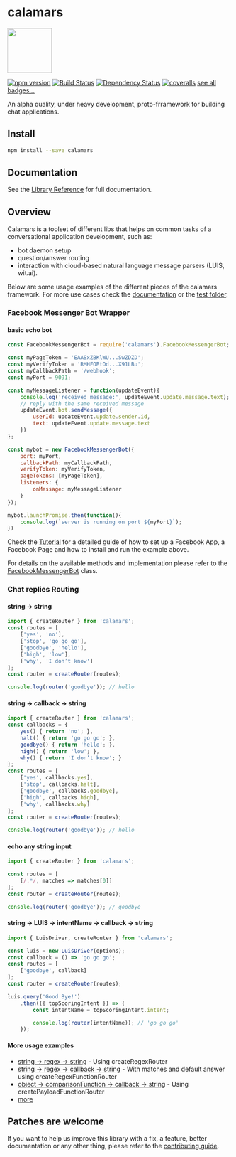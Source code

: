 # calamars

<a href="https://openclipart.org/detail/230920/remix-of-cartoon-red-planet"><img src="https://openclipart.org/download/230920/planet-remix.svg" width="100"/></a>

[![npm version](https://badge.fury.io/js/calamars.svg)](https://badge.fury.io/js/calamars)
[![Build Status](https://travis-ci.org/fczuardi/calamars.svg?branch=master)](https://travis-ci.org/fczuardi/calamars)
[![Dependency Status](https://david-dm.org/fczuardi/calamars.svg)](https://david-dm.org/fczuardi/calamars)
[![coveralls](https://coveralls.io/repos/github/fczuardi/calamars/badge.svg?branch=master)](https://coveralls.io/github/fczuardi/calamars?branch=master)
[see all badges…][badges]

An alpha quality, under heavy development, proto-frramework for building
chat applications.

## Install

```sh
npm install --save calamars
```

## Documentation

See the [Library Reference][documentation] for full documentation.

## Overview

Calamars is a toolset of different libs that helps on common tasks of
a conversational application development, such as:
- bot daemon setup
- question/answer routing
- interaction with cloud-based natural language
message parsers (LUIS, wit.ai).

Below are some usage examples of the different pieces of the calamars framework.
For more use cases check the [documentation][documentation] or the
[test folder][testfolder].

### Facebook Messenger Bot Wrapper

#### basic echo bot
```javascript
const FacebookMessengerBot = require('calamars').FacebookMessengerBot;

const myPageToken = 'EAASxZBKlWU...SwZDZD';
const myVerifyToken = 'RMHFOBtOd...X91LBu';
const myCallbackPath = '/webhook';
const myPort = 9091;

const myMessageListener = function(updateEvent){
    console.log('received message:', updateEvent.update.message.text);
    // reply with the same received message
    updateEvent.bot.sendMessage({
        userId: updateEvent.update.sender.id,
        text: updateEvent.update.message.text
    })
};

const mybot = new FacebookMessengerBot({
    port: myPort,
    callbackPath: myCallbackPath,
    verifyToken: myVerifyToken,
    pageTokens: [myPageToken],
    listeners: {
        onMessage: myMessageListener
    }
});

mybot.launchPromise.then(function(){
    console.log(`server is running on port ${myPort}`);
})
```

Check the [Tutorial][echobottutorial] for a detailed guide of how to set up
a Facebook App, a Facebook Page and how to install and run the example above.

For details on the available methods and implementation please refer to the [FacebookMessengerBot][fbbotclass] class.

### Chat replies Routing

#### string → string

```javascript
import { createRouter } from 'calamars';
const routes = [
    ['yes', 'no'],
    ['stop', 'go go go'],
    ['goodbye', 'hello'],
    ['high', 'low'],
    ['why', 'I don’t know']
];
const router = createRouter(routes);

console.log(router('goodbye')); // hello
```

#### string → callback → string

```javascript
import { createRouter } from 'calamars';
const callbacks = {
    yes() { return 'no'; },
    halt() { return 'go go go'; },
    goodbye() { return 'hello'; },
    high() { return 'low'; },
    why() { return 'I don’t know'; }
};
const routes = [
    ['yes', callbacks.yes],
    ['stop', callbacks.halt],
    ['goodbye', callbacks.goodbye],
    ['high', callbacks.high],
    ['why', callbacks.why]
];
const router = createRouter(routes);

console.log(router('goodbye')); // hello
```

#### echo any string input

```javascript
import { createRouter } from 'calamars';

const routes = [
    [/.*/, matches => matches[0]]
];
const router = createRouter(routes);

console.log(router('goodbye')); // goodbye
```

#### string → LUIS → intentName → callback → string

```javascript
import { LuisDriver, createRouter } from 'calamars';

const luis = new LuisDriver(options);
const callback = () => 'go go go';
const routes = [
    ['goodbye', callback]
];
const router = createRouter(routes);

luis.query('Good Bye!')
    .then(({ topScoringIntent }) => {
        const intentName = topScoringIntent.intent;

        console.log(router(intentName)); // 'go go go'
    });
```


#### More usage examples

  - [string → regex → string][regexString] - Using createRegexRouter
  - [string → regex → callback → string][regexCallbackString] - With matches and default answer using createRegexFunctionRouter
  - [object → comparisonFunction → callback → string][createPayloadFunctionRouter] - Using createPayloadFunctionRouter
  - [more][routertests]

## Patches are welcome

If you want to help us improve this library with a fix, a feature, better
documentation or any other thing, please refer to the
[contributing guide][contributing].

[badges]: https://github.com/fczuardi/calamars/blob/master/badges.md
[documentation]: http://fczuardi.github.io/calamars/
[testfolder]: https://github.com/fczuardi/calamars/tree/master/test
[echobottutorial]: https://github.com/fczuardi/fbbotexample
[fbbotclass]: http://fczuardi.github.io/calamars/facebook.html
[routertests]: https://github.com/fczuardi/calamars/blob/master/test/router.js
[regexString]: https://github.com/fczuardi/calamars/blob/master/test/router.js#L37-L48
[regexCallbackString]: https://github.com/fczuardi/calamars/blob/master/test/router.js#L70-L81
[createPayloadFunctionRouter]: https://github.com/fczuardi/calamars/blob/master/test/router.js#L107-L134
[contributing]: https://github.com/fczuardi/calamars/blob/master/CONTRIBUTING.md

